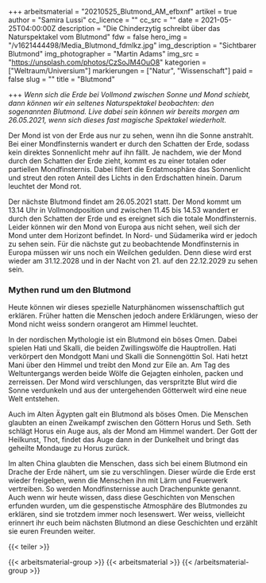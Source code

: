 +++
arbeitsmaterial = "20210525_Blutmond_AM_efbxnf"
artikel = true
author = "Samira Lussi"
cc_licence = ""
cc_src = ""
date = 2021-05-25T04:00:00Z
description = "Die Chinderzytig schreibt über das Naturspektakel vom Blutmond"
fdw = false
hero_img = "/v1621444498/Media_Blutmond_fdmlkz.jpg"
img_description = "Sichtbarer Blutmond"
img_photographer = "Martin Adams"
img_src = "https://unsplash.com/photos/CzSoJM4OuO8"
kategorien = ["Weltraum/Universium"]
markierungen = ["Natur", "Wissenschaft"]
paid = false
slug = ""
title = "Blutmond"

+++
_Wenn sich die Erde bei Vollmond zwischen Sonne und Mond schiebt, dann können wir ein seltenes Naturspektakel beobachten: den sogenannten Blutmond. Live dabei sein können wir bereits morgen am 26.05.2021, wenn sich dieses fast magische Spektakel wiederholt._

Der Mond ist von der Erde aus nur zu sehen, wenn ihn die Sonne anstrahlt. Bei einer Mondfinsternis wandert er durch den Schatten der Erde, sodass kein direktes Sonnenlicht mehr auf ihn fällt. Je nachdem, wie der Mond durch den Schatten der Erde zieht, kommt es zu einer totalen oder partiellen Mondfinsternis. Dabei filtert die Erdatmosphäre das Sonnenlicht und streut den roten Anteil des Lichts in den Erdschatten hinein. Darum leuchtet der Mond rot.

Der nächste Blutmond findet am 26.05.2021 statt. Der Mond kommt um 13.14 Uhr in Vollmondposition und zwischen 11.45 bis 14.53 wandert er durch den Schatten der Erde und es ereignet sich die totale Mondfinsternis. Leider können wir den Mond von Europa aus nicht sehen, weil sich der Mond unter dem Horizont befindet. In Nord- und Südamerika wird er jedoch zu sehen sein. Für die nächste gut zu beobachtende Mondfinsternis in Europa müssen wir uns noch ein Weilchen gedulden. Denn diese wird erst wieder am 31.12.2028 und in der Nacht von 21. auf den 22.12.2029 zu sehen sein.

### Mythen rund um den Blutmond

Heute können wir dieses spezielle Naturphänomen wissenschaftlich gut erklären. Früher hatten die Menschen jedoch andere Erklärungen, wieso der Mond nicht weiss sondern orangerot am Himmel leuchtet.

In der nordischen Mythologie ist ein Blutmond ein böses Omen. Dabei spielen Hati und Skalli, die beiden Zwillingswölfe die Hauptrollen. Hati verkörpert den Mondgott Mani und Skalli die Sonnengöttin Sol. Hati hetzt Mani über den Himmel und treibt den Mond zur Eile an. Am Tag des Weltuntergangs werden beide Wölfe die Gejagten einholen, packen und zerreissen. Der Mond wird verschlungen, das verspritzte Blut wird die Sonne verdunkeln und aus der untergehenden Götterwelt wird eine neue Welt entstehen.

Auch im Alten Ägypten galt ein Blutmond als böses Omen. Die Menschen glaubten an einen Zweikampf zwischen den Göttern Horus und Seth. Seth schlägt Horus ein Auge aus, als der Mond am Himmel wandert. Der Gott der Heilkunst, Thot, findet das Auge dann in der Dunkelheit und bringt das geheilte Mondauge zu Horus zurück.

Im alten China glaubten die Menschen, dass sich bei einem Blutmond ein Drache der Erde nähert, um sie zu verschlingen. Dieser würde die Erde erst wieder freigeben, wenn die Menschen ihn mit Lärm und Feuerwerk vertreiben. So werden Mondfinsternisse auch Drachenpunkte genannt. Auch wenn wir heute wissen, dass diese Geschichten von Menschen erfunden wurden, um die gespenstische Atmosphäre des Blutmondes zu erklären, sind sie trotzdem immer noch lesenswert. Wer weiss, vielleicht erinnert ihr euch beim nächsten Blutmond an diese Geschichten und erzählt sie euren Freunden weiter.

{{< teiler >}}

{{< arbeitsmaterial-group >}}
{{< arbeitsmaterial >}}
{{< /arbeitsmaterial-group >}}